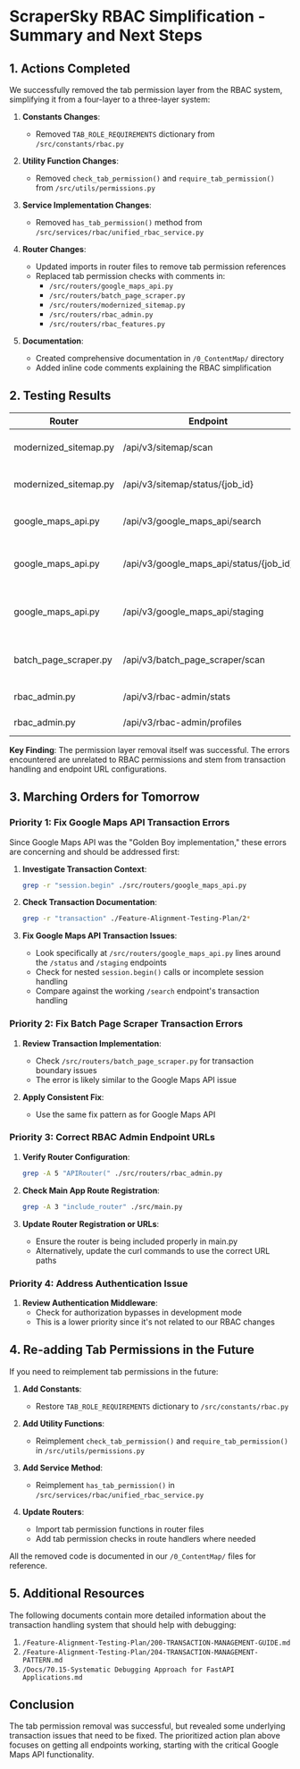 # ScraperSky RBAC Simplification - Summary and Next Steps

## 1. Actions Completed

We successfully removed the tab permission layer from the RBAC system, simplifying it from a four-layer to a three-layer system:

1. **Constants Changes**:

   - Removed `TAB_ROLE_REQUIREMENTS` dictionary from `/src/constants/rbac.py`

2. **Utility Function Changes**:

   - Removed `check_tab_permission()` and `require_tab_permission()` from `/src/utils/permissions.py`

3. **Service Implementation Changes**:

   - Removed `has_tab_permission()` method from `/src/services/rbac/unified_rbac_service.py`

4. **Router Changes**:

   - Updated imports in router files to remove tab permission references
   - Replaced tab permission checks with comments in:
     - `/src/routers/google_maps_api.py`
     - `/src/routers/batch_page_scraper.py`
     - `/src/routers/modernized_sitemap.py`
     - `/src/routers/rbac_admin.py`
     - `/src/routers/rbac_features.py`

5. **Documentation**:
   - Created comprehensive documentation in `/0_ContentMap/` directory
   - Added inline code comments explaining the RBAC simplification

## 2. Testing Results

| Router                | Endpoint                                | Status               | Notes                              |
| --------------------- | --------------------------------------- | -------------------- | ---------------------------------- |
| modernized_sitemap.py | /api/v3/sitemap/scan                    | ✅ Success           | Accepts jobs properly              |
| modernized_sitemap.py | /api/v3/sitemap/status/{job_id}         | ✅ Success           | Returns job status correctly       |
| google_maps_api.py    | /api/v3/google_maps_api/search          | ✅ Success           | Initiates search properly          |
| google_maps_api.py    | /api/v3/google_maps_api/status/{job_id} | ❌ Transaction Error | "transaction already begun" errors |
| google_maps_api.py    | /api/v3/google_maps_api/staging         | ❌ Transaction Error | "transaction already begun" errors |
| batch_page_scraper.py | /api/v3/batch_page_scraper/scan         | ❌ Transaction Error | "transaction already begun" errors |
| rbac_admin.py         | /api/v3/rbac-admin/stats                | ❌ 404 Not Found     | Endpoint URL issue                 |
| rbac_admin.py         | /api/v3/rbac-admin/profiles             | ❌ 404 Not Found     | Endpoint URL issue                 |

**Key Finding**: The permission layer removal itself was successful. The errors encountered are unrelated to RBAC permissions and stem from transaction handling and endpoint URL configurations.

## 3. Marching Orders for Tomorrow

### Priority 1: Fix Google Maps API Transaction Errors

Since Google Maps API was the "Golden Boy implementation," these errors are concerning and should be addressed first:

1. **Investigate Transaction Context**:

   ```bash
   grep -r "session.begin" ./src/routers/google_maps_api.py
   ```

2. **Check Transaction Documentation**:

   ```bash
   grep -r "transaction" ./Feature-Alignment-Testing-Plan/2*
   ```

3. **Fix Google Maps API Transaction Issues**:
   - Look specifically at `/src/routers/google_maps_api.py` lines around the `/status` and `/staging` endpoints
   - Check for nested `session.begin()` calls or incomplete session handling
   - Compare against the working `/search` endpoint's transaction handling

### Priority 2: Fix Batch Page Scraper Transaction Errors

1. **Review Transaction Implementation**:

   - Check `/src/routers/batch_page_scraper.py` for transaction boundary issues
   - The error is likely similar to the Google Maps API issue

2. **Apply Consistent Fix**:
   - Use the same fix pattern as for Google Maps API

### Priority 3: Correct RBAC Admin Endpoint URLs

1. **Verify Router Configuration**:

   ```bash
   grep -A 5 "APIRouter(" ./src/routers/rbac_admin.py
   ```

2. **Check Main App Route Registration**:

   ```bash
   grep -A 3 "include_router" ./src/main.py
   ```

3. **Update Router Registration or URLs**:
   - Ensure the router is being included properly in main.py
   - Alternatively, update the curl commands to use the correct URL paths

### Priority 4: Address Authentication Issue

1. **Review Authentication Middleware**:
   - Check for authorization bypasses in development mode
   - This is a lower priority since it's not related to our RBAC changes

## 4. Re-adding Tab Permissions in the Future

If you need to reimplement tab permissions in the future:

1. **Add Constants**:

   - Restore `TAB_ROLE_REQUIREMENTS` dictionary to `/src/constants/rbac.py`

2. **Add Utility Functions**:

   - Reimplement `check_tab_permission()` and `require_tab_permission()` in `/src/utils/permissions.py`

3. **Add Service Method**:

   - Reimplement `has_tab_permission()` in `/src/services/rbac/unified_rbac_service.py`

4. **Update Routers**:
   - Import tab permission functions in router files
   - Add tab permission checks in route handlers where needed

All the removed code is documented in our `/0_ContentMap/` files for reference.

## 5. Additional Resources

The following documents contain more detailed information about the transaction handling system that should help with debugging:

1. `/Feature-Alignment-Testing-Plan/200-TRANSACTION-MANAGEMENT-GUIDE.md`
2. `/Feature-Alignment-Testing-Plan/204-TRANSACTION-MANAGEMENT-PATTERN.md`
3. `/Docs/70.15-Systematic Debugging Approach for FastAPI Applications.md`

## Conclusion

The tab permission removal was successful, but revealed some underlying transaction issues that need to be fixed. The prioritized action plan above focuses on getting all endpoints working, starting with the critical Google Maps API functionality.
